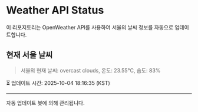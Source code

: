 
# Weather API Status

이 리포지토리는 OpenWeather API를 사용하여 서울의 날씨 정보를 자동으로 업데이트합니다.

## 현재 서울 날씨
> 서울의 현재 날씨: overcast clouds, 온도: 23.55°C, 습도: 83%

⏳ 업데이트 시간: 2025-10-04 18:16:35 (KST)

---
자동 업데이트 봇에 의해 관리됩니다.
